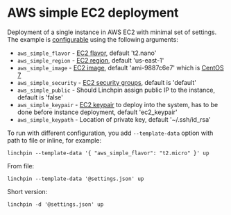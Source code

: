 # AWS simple EC2 deployment

Deployment of a single instance in AWS EC2 with minimal set of settings.
The example is [configurable] using the following arguments:

 - `aws_simple_flavor` - [EC2 flavor], default 't2.nano'
 - `aws_simple_region` - [EC2 region], default 'us-east-1'
 - `aws_simple_image` - [EC2 image], default 'ami-9887c6e7' which is [CentOS 7]
 - `aws_simple_security` - [EC2 security groups], default is 'default'
 - `aws_simple_public` - Should Linchpin assign public IP to the instance,
   default is  'false'
 - `aws_simple_keypair` - [EC2 keypair] to deploy into the system, has to be
   done before instance deployment, default 'ec2_keypair'
 - `aws_simple_keypath` - Location of private key, default '~/.ssh/id_rsa'

To run with different configuration, you add `--template-data` option with path
to file or inline, for example:

    linchpin --template-data '{ "aws_simple_flavor": "t2.micro" }' up

From file:

    linchpin --template-data '@settings.json' up

Short version:

    linchpin -d '@settings.json' up

[configurable]: https://linchpin.readthedocs.io/en/latest/managing_resources.html
[EC2 flavor]: https://aws.amazon.com/ec2/instance-types/
[EC2 region]: https://docs.aws.amazon.com/AWSEC2/latest/UserGuide/using-regions-availability-zones.html
[EC2 image]: https://docs.aws.amazon.com/AWSEC2/latest/UserGuide/AMIs.html
[CentOS 7]: https://wiki.centos.org/Cloud/AWS#head-cc841c2a7d874025ae24d427776e05c7447024b2
[EC2 security groups]: https://docs.aws.amazon.com/AWSEC2/latest/UserGuide/using-network-security.html
[EC2 keypair]: https://docs.aws.amazon.com/AWSEC2/latest/UserGuide/ec2-key-pairs.html


